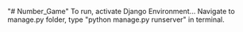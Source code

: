 "# Number_Game" 
To run, activate Django Environment...
Navigate to manage.py folder, type "python manage.py runserver" in terminal.

